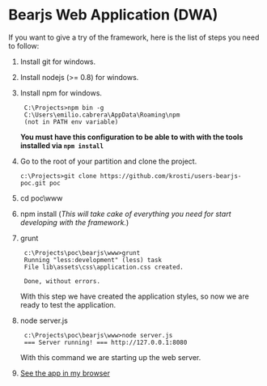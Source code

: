 # Bearjs Web Application (DWA)

If you want to give a try of the framework, here is the list of steps you
need to follow:

1. Install git for windows.

2. Install nodejs (>= 0.8) for windows.

3. Install npm for windows.
		
        C:\Projects>npm bin -g
        C:\Users\emilio.cabrera\AppData\Roaming\npm
        (not in PATH env variable)

    **You must have this configuration to be able to with with the tools
    installed via `npm install`**

2. Go to the root of your partition and clone the project.

    `c:\Projects>git clone https://github.com/krosti/users-bearjs-poc.git poc`

3. cd poc\www

4. npm install (*This will take cake of everything you need for start
   developing with the framework.*)

5. grunt

        c:\Projects\poc\bearjs\www>grunt
        Running "less:development" (less) task
        File lib\assets\css\application.css created.

        Done, without errors.

    With this step we have created the application styles, so now we are
    ready to test the application.

6. node server.js

        c:\Projects\poc\bearjs\www>node server.js
        === Server running! === http://127.0.0.1:8080

    With this command we are starting up the web server.

7. [See the app in my browser](http://127.0.0.1:8080)